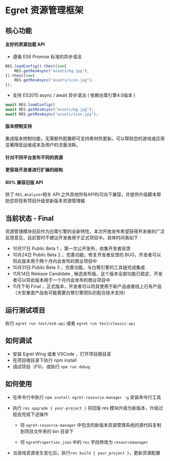 # Egret 资源管理框架


## 核心功能

#### 友好的资源加载 API

* 遵循 ES6 Promise 标准的异步语法
``` javascript
RES.loadConfig().then(()=>{
    RES.getResAsync("assets/bg.jpg");
}).then(()=>{
    RES.getResAsync("assets/icon.jpg");
});
```
* 支持 ES2015 async / await 异步语法 ( 依赖白鹭引擎4.0版本 )
``` javascript
await RES.loadConfig()
await RES.getResAsync("assets/bg.jpg");
await RES.getResAsync("assets/icon.jpg");
```

#### 版本控制支持

集成版本控制功能，无需额外配置即可支持素材热更新。可以帮助您的游戏或应用显著降低运维成本及用户的流量消耗。

#### 针对不同平台发布不同的资源



#### 更容易开发者进行扩展的结构
#### 80% 兼容旧版 API 
除了 ```RES.Analyzer```相关 API 之外其他所有API均可向下兼容，并提供升级脚本帮助您将现有项目升级至新版本资源管理器

## 当前状态 - Final

资源管理模块目前作为白鹭引擎的全新特性，本次开放发布希望获得开发者的广泛反馈意见，目前暂时不建议开发者用于正式项目中。具体时间表如下：

* 10月17日 Public Beta 1 ，第一次公开发布，收集开发者反馈
* 10月24日 Public Beta 2 ，完善功能，修复开发者反馈的 BUG，开发者可以将此版本用于两个月内会发布的商业项目中
* 10月31日 Public Beta 3 ，完善功能，与白鹭引擎的工具链完成集成
* 11月14日 Release Candidate , 候选发布版，这个版本全部功能已稳定，开发者可以将此版本用于一个月内会发布的商业项目中
* 11月下旬 Final ，正式版本，开发者可以将其使用于新产品或者线上已有产品（大型重度产品有可能需要白鹭引擎团队的配合技术支持）


## 运行测试项目

执行 ```egret run test/es6-api``` 或者 ``` egret run test/classic-api ``` 

## 如何调试

* 安装 Egret Wing 或者 VSCode ，打开项目根目录
* 在项目根目录下执行 npm install
* 调试项目（F5)，或执行 ``` npm run debug ```

## 如何使用

* 在命令行中执行 ``` npm install egret-resource-manager -g ``` 安装命令行工具

* 执行 ```res upgrade { your-project }``` 将旧版 res 模块升级为新版本，升级过程会完成下述操作
    
    * 将 ```egret-resource-manager``` 中包含的新版本资源管理系统的源代码复制到项目文件夹的 bin 目录下
    
    * 将 ```egretProperties.json``` 中的 ```res``` 字段修改为 ```resourcemanager```

* 当游戏资源发生变化后，执行```res build { your_project }```，更新资源配置
